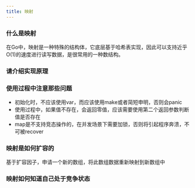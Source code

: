 ```yaml
---
title: 映射
---
```


### 什么是映射
在Go中，映射是一种特殊的结构体，它底层基于哈希表实现，因此可以支持近乎O(1)的速度进行读写数据，是很常用的一种数结构。

### 请介绍实现原理

### 使用过程中注意那些问题
- 初始化时，不应该使用var，而应该使用make或者简短申明，否则会panic
- 使用过程中，如果值不存在，会返回零值，应该需要使用第二个返回参数判断值是否存在
- map是不支持竞态操作的，在并发场景下需要加锁，否则将引起程序奔溃，不可被recover

### 映射是如何扩容的
基于扩容因子，申请一个新的数组，将此数组数据重新映射到新数组中

### 映射如何知道自己处于竞争状态


